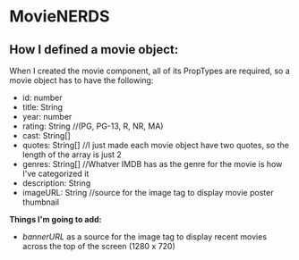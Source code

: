 # MovieNERDS

## How I defined a movie object:
When I created the movie component, all of its PropTypes are required, so a movie object has to have the following:
- id: number
- title: String
- year: number
- rating: String //(PG, PG-13, R, NR, MA)
- cast: String[]
- quotes: String[] //I just made each movie object have two quotes, so the length of the array is just 2
- genres: String[] //Whatver IMDB has as the genre for the movie is how I've categorized it
- description: String
- imageURL: String //source for the image tag to display movie poster thumbnail

**Things I'm going to add:**
- _bannerURL_ as a source for the image tag to display recent movies across the top of the screen (1280 x 720)
